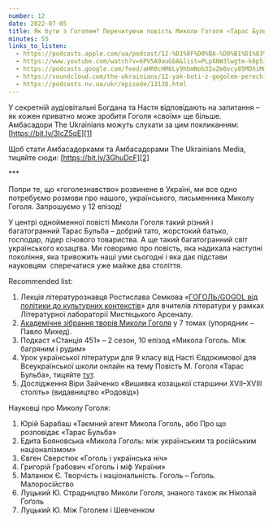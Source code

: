 ```yaml
---
number: 12
date: 2022-07-05
title: Як бути з Гоголем? Перечитуючи повість Миколи Гоголя «Тарас Бульба»
minutes: 55
links_to_listen:
  - https://podcasts.apple.com/ua/podcast/12-%D1%8F%D0%BA-%D0%B1%D1%83%D1%82%D0%B8-%D0%B7-%D0%B3%D0%BE%D0%B3%D0%BE%D0%BB%D0%B5%D0%BC-%D0%BF%D0%B5%D1%80%D0%B5%D1%87%D0%B8%D1%82%D1%83%D1%8E%D1%87%D0%B8-%D0%BF%D0%BE%D0%B2%D1%96%D1%81%D1%82%D1%8C-%D0%BC%D0%B8%D0%BA%D0%BE%D0%BB%D0%B8-%D0%B3%D0%BE%D0%B3%D0%BE%D0%BB%D1%8F/id1618999118?i=1000568826604&l=uk
  - https://www.youtube.com/watch?v=6PV5A9auGbA&list=PLpXNW3lwgte-k6p5iw3pJuvLk9UPDD1yV&index=13
  - https://podcasts.google.com/feed/aHR0cHM6Ly9hbmNob3IuZm0vcy85MDhiMmNlNC9wb2RjYXN0L3Jzcw/episode/MjI1NjUyZmEtNTllMy00YzI0LWEzYjYtYTI1OTYwM2RkYWU1
  - https://soundcloud.com/the-ukrainians/12-yak-buti-z-gogolem-perechituyuchi-povst-mikoli-gogolya-taras-bulba?in=the-ukrainians/sets/narazi-bez-nazvi
  - https://podcasts.nv.ua/ukr/episode/13138.html
---
```


У секретній аудіовітальні Богдана та Настя відповідають на запитання – як кожен
приватно може зробити Гоголя «своїм» ще більше. Амбасадори The Ukrainians
можуть слухати за цим покликанням: [https://bit.ly/3IcZ5qE][1]

Щоб стати Амбасадорками та Амбасадорами The Ukrainians Media, тицяйте сюди:
[https://bit.ly/3GhuDcF][2]

\*\*\*

Попри те, що «гоголезнавство» розвинене в Україні, ми все одно потребуємо
розмови про нашого, українського, письменника Миколу Гоголя. Запрошуємо у 12
епізод!

У центрі однойменної повісті Миколи Гоголя такий різний і багатогранний Тарас
Бульба – добрий тато, жорстокий батько, господар, лідер січового товариства. А
ще такий багатогранний світ українського козацтва. Ми говоримо про повість, яка
надихала наступні покоління, яка тривожить наші уми сьогодні і яка дає підстави
науковцям  сперечатися уже майже два століття.

Recommended list:

1. Лекція літературознавця Ростислава Семкова «[ГОГОЛЬ/GOGOL від політики до
культурних контекстів][3]» для вчителів літератури у рамках Літературної
лабораторії Мистецького Арсеналу.
2. [Академічне зібрання творів Миколи Гоголя][4] у 7 томах (упорядник – Павло
Михед).
3. Подкаст «Станція 451» – 2 сезон, 10 епізод «Микола Гоголь. Між багряним і
рудим»
4. Урок української літератури для 9 класу від Насті Євдокимової для
Всеукраїнської школи онлайн на тему Повість М. Гоголя «Тарас Бульба», тицяйте
[тут][5].
5. Дослідження Віри Зайченко «Вишивка козацької старшини XVII–XVIII століть»
(видавництво «Родовід»)

Науковці про Миколу Гоголя:

1. Юрій Барабаш «Таємний агент Микола Гоголь, або Про що розповідає «Тарас Бульба»
2. Едита Бояновська «Микола Гоголь: між українським та російським націоналізмом»
3. Євген Сверстюк «Гоголь і українська ніч»
4. Григорій Грабович «Гоголь і міф України»
5. Маланюк Є. Творчість і національність. Гоголь – Ґоґоль. Малоросійство
6. Луцький Ю. Страдництво Миколи Гоголя, знаного також як Ніколай Ґоґоль
7. Луцький Ю. Між Гоголем і Шевченком

[1]: https://bit.ly/3IcZ5qE
[2]: https://bit.ly/3GhuDcF
[3]: https://www.youtube.com/watch?v=mOZHsqBGghI&t=572s
[4]: https://chtyvo.org.ua/authors/Hohol/
[5]: https://www.youtube.com/watch?v=Cf55xAWV4ME
